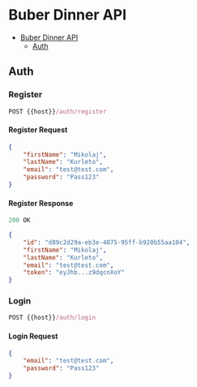 # Buber Dinner API

- [Buber Dinner API](#buber-dinner-api)
    - [Auth](#auth)

## Auth

### Register

```js
POST {{host}}/auth/register
```

#### Register Request

```json
{
    "firstName": "Mikolaj",
    "lastName": "Kurleto",
    "email": "test@test.com",
    "password": "Pass123"
}
```

#### Register Response

```js
200 OK
```

```json
{
    "id": "d89c2d29a-eb3e-4075-95ff-b920b55aa104",
    "firstName": "Mikolaj",
    "lastName": "Kurleto",
    "email": "test@test.com",
    "token": "eyJhb...z9dqcnXoY"
}
```

### Login
```js
POST {{host}}/auth/login
```

#### Login Request
```json
{
    "email": "test@test.com",
    "password": "Pass123"
}
```
